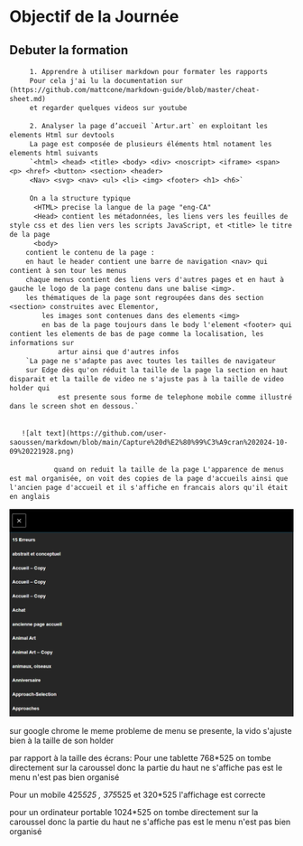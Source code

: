   # Objectif de la Journée 


  ## Debuter la formation 
	     1. Apprendre à utiliser markdown pour formater les rapports 
	     Pour cela j'ai lu la documentation sur (https://github.com/mattcone/markdown-guide/blob/master/cheat-sheet.md)
	     et regarder quelques videos sur youtube   
	     
	     2. Analyser la page d’accueil `Artur.art` en exploitant les elements Html sur devtools 
	     La page est composée de plusieurs éléments html notament les elements html suivants
	     `<html> <head> <title> <body> <div> <noscript> <iframe> <span> <p> <href> <button> <section> <header>
	     <Nav> <svg> <nav> <ul> <li> <img> <footer> <h1> <h6>`
	
	     On a la structure typique
	      <HTML> precise la langue de la page "eng-CA"
	      <Head> contient les métadonnées, les liens vers les feuilles de style css et des lien vers les scripts JavaScript, et <title> le titre de la page 
	      <body>
		contient le contenu de la page : 
		en haut le header contient une barre de navigation <nav> qui contient à son tour les menus 
		chaque menus contient des liens vers d'autres pages et en haut à gauche le logo de la page contenu dans une balise <img>.
		les thématiques de la page sont regroupées dans des section <section> construites avec Elementor,
	        les images sont contenues dans des elements <img>
	        en bas de la page toujours dans le body l'element <footer> qui contient les elements de bas de page comme la localisation, les informations sur 
                artur ainsi que d'autres infos
		`La page ne s'adapte pas avec toutes les tailles de navigateur
		sur Edge dès qu'on réduit la taille de la page la section en haut disparait et la taille de video ne s'ajuste pas à la taille de video holder qui 
                est presente sous forme de telephone mobile comme illustré dans le screen shot en dessous.`
  

	   ![alt text](https://github.com/user-saoussen/markdown/blob/main/Capture%20d%E2%80%99%C3%A9cran%202024-10-09%20221928.png)

               quand on reduit la taille de la page L'apparence de menus est mal organisée, on voit des copies de la page d'accueils ainsi que l'ancien page d'accueil et il s'affiche en francais alors qu'il était en anglais

	
![alt text](https://github.com/user-saoussen/markdown/blob/main/Capture%20d%E2%80%99%C3%A9cran%202024-10-09%20225040.png)
              
sur google chrome le meme probleme de menu se presente, la vido s'ajuste bien à la taille de son holder 

par rapport à la taille des écrans:
Pour une tablette 768*525 on tombe directement sur la caroussel donc la partie du haut ne s'affiche pas est le menu n'est pas bien organisé

Pour un mobile 425*525 , 375*525 et 320*525 l'affichage est correcte

pour un ordinateur portable 1024*525 on tombe directement sur la caroussel donc la partie du haut ne s'affiche pas est le menu n'est pas bien organisé

